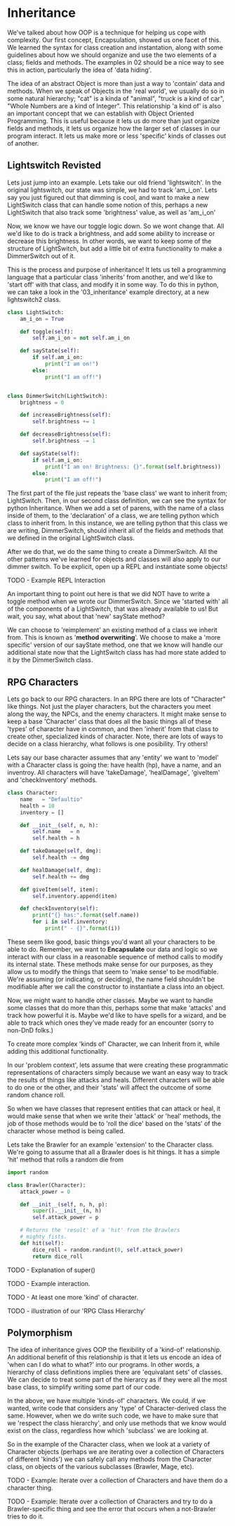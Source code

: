 # Inheritance
We've talked about how OOP is a technique for helping us cope with complexity. Our first concept, Encapsulation, showed us one facet of this. We learned the syntax for class creation and instantation, along with some guidelines about how we should organize and use the two elements of a class; fields and methods. The examples in 02 should be a nice way to see this in action, particularly the idea of 'data hiding'. 

The idea of an abstract Object is more than just a way to 'contain' data and methods. When we speak of Objects in the 'real world', we usually do so in some natural hierarchy; "cat" is a kinda of "animal", "truck is a kind of car", "Whole Numbers are a kind of Integer". This relationship 'a kind of' is also an important concept that we can establish with Object Oriented Programming. This is useful because it lets us do more than just organize fields and methods, it lets us organize how the larger set of classes in our program interact. It lets us make more or less 'specific' kinds of classes out of another.

## Lightswitch Revisted
Lets just jump into an example. Lets take our old friend 'lightswitch'. In the original lightswitch, our state was simple, we had to track 'am_i_on'. Lets say you just figured out that dimming is cool, and want to make a new LightSwitch class that can handle some notion of this, perhaps a new LightSwitch that also track some 'brightness' value, as well as 'am_i_on'

Now, we know we have our toggle logic down. So we wont change that. All we'd like to do is track a brightness, and add some ability to increase or decrease this brightness. In other words, we want to keep some of the structure of LightSwitch, but add a little bit of extra functionality to make a DimmerSwitch out of it. 

This is the process and purpose of inheritance! It lets us tell a programming language that a particular class 'inherits' from another, and we'd like to 'start off' with that class, and modify it in some way. To do this in python, we can take a look in the '03_inheritance' example directory, at a new lightswitch2 class. 

```python
class LightSwitch:
    am_i_on = True

    def toggle(self):
        self.am_i_on = not self.am_i_on

    def sayState(self):
        if self.am_i_on:
            print("I am on!")
        else:
            print("I am off!")


class DimmerSwitch(LightSwitch):
    brightness = 0

    def increaseBrightness(self):
        self.brightness += 1

    def decreaseBrightness(self):
        self.brightness -= 1

    def sayState(self):
        if self.am_i_on:
            print("I am on! Brightness: {}".format(self.brightness))
        else:
            print("I am off!")
```

The first part of the file just repeats the 'base class' we want to inherit from; LightSwitch. Then, in our second class definition, we can see the syntax for python Inheritance. When we add a set of parens, with the name of a class inside of them, to the 'declaration' of a class, we are telling python which class to inherit from. In this instance, we are telling python that this class we are writing, DimmerSwitch, should inherit all of the fields and methods that we defined in the original LightSwitch class. 

After we do that, we do the same thing to create a DimmerSwitch. All the other patterns we've learned for objects and classes will also apply to our dimmer switch. To be explicit, open up a REPL and instantiate some objects!

TODO - Example REPL Interaction

An important thing to point out here is that we did NOT have to write a toggle method when we wrote our DimmerSwitch. Since we 'started with' all of the components of a LightSwitch, that was already available to us! But wait, you say, what about that 'new' sayState method?

We can choose to 'reimplement' an existing method of a class we inherit from. This is known as '__method overwriting__'. We choose to make a 'more specific' version of our sayState method, one that we know will handle our additional state now that the LightSwitch class has had more state added to it by the DimmerSwitch class. 

## RPG Characters
Lets go back to our RPG characters. In an RPG there are lots of "Character" like things. Not just the player characters, but the characters you meet along the way, the NPCs, and the enemy characters. It might make sense to keep a base 'Character' class that does all the basic things all of these 'types' of character have in common, and then 'inherit' from that class to create other, specialized kinds of character. Note, there are lots of ways to decide on a class hierarchy, what follows is one posibility. Try others!

Lets say our base character assumes that any 'entity' we want to 'model' with a Character class is going the: have health (hp), have a name, and an inventroy. All characters will have 'takeDamage', 'healDamage', 'giveItem' and 'checkInventory' methods.

```python
class Character:
    name   = "Defaultio"
    health = 10
    inventory = []

    def __init__(self, n, h):
        self.name   = n 
        self.health = h

    def takeDamage(self, dmg):
        self.health -= dmg

    def healDamage(self, dmg):
        self.health += dmg

    def giveItem(self, item):
        self.inventory.append(item)

    def checkInventory(self):
        print("{} has:".format(self.name))
        for i in self.inventory:
            print(" - {}".format(i))
```

These seem like good, basic things you'd want all your characters to be able to do. Remember, we want to __Encapsulate__ our data and logic so we interact with our class in a reasonable sequence of method calls to modify its internal state. These methods make sense for our purposes, as they allow us to modify the things that seem to 'make sense' to be modifiable. We're assuming (or indicating, or deciding), the name field shouldn't be modifiable after we call the constructor to instantiate a class into an object. 

Now, we might want to handle other classes. Maybe we want to handle some classes that do more than this, perhaps some that make 'attacks' and track how powerful it is. Maybe we'd like to have spells for a wizard, and be able to track which ones they've made ready for an encounter (sorry to non-DnD folks.)

To create more complex 'kinds of' Character, we can Inherit from it, while adding this additional functionality.

In our 'problem context', lets assume that were creating these programmatic representations of characters simply because we want an easy way to track the results of things like attacks and heals. Different characters will be able to do one or the other, and their 'stats' will affect the outcome of some random chance roll. 

So when we have classes that represent entities that can attack or heal, it would make sense that when we write their 'attack' or 'heal' methods, the job of those methods would be to 'roll the dice' based on the 'stats' of the character whose method is being called. 

Lets take the Brawler for an example 'extension' to the Character class. We're going to assume that all a Brawler does is hit things. It has a simple 'hit' method that rolls a random die from 

```python
import random

class Brawler(Character):
    attack_power = 0

    def __init__(self, n, h, p):
        super().__init__(n, h)
        self.attack_power = p

    # Returns the 'result' of a 'hit' from the Brawlers 
    # mighty fists. 
    def hit(self):
        dice_roll = random.randint(0, self.attack_power)
        return dice_roll

```

TODO - Explanation of super()

TODO - Example interaction. 

TODO - At least one more 'kind' of character.

TODO - illustration of our 'RPG Class Hierarchy'

## Polymorphism
The idea of inheritance gives OOP the flexibility of a 'kind-of' relationship. An additional benefit of this relationship is that it lets us encode an idea of 'when can I do what to what?' into our programs. In other words, a hierarchy of class definitions implies there are 'equivalant sets' of classes. We can decide to treat some part of the hierarcy as if they were all the most base class, to simplify writing some part of our code. 

In the above, we have multiple 'kinds-of' characters. We could, if we wanted, write code that considers any 'type' of Character-derived class the same. However, when we do write such code, we have to make sure that we 'respect the class hierarchy', and only use methods that we know would exist on the class, regardless how which 'subclass' we are looking at. 

So in the example of the Character class, when we look at a variety of Character objects (perhaps we are iterating over a collection of Characters of different 'kinds') we can safely call any methods from the Character class, on objects of the various subclasses (Brawler, Mage, etc).

TODO - Example: Iterate over a collection of Characters and have them do a character thing.

TODO - Example: Iterate over a collection of Characters and try to do a Brawler-specific thing and see the error that occurs when a not-Brawler tries to do it.
